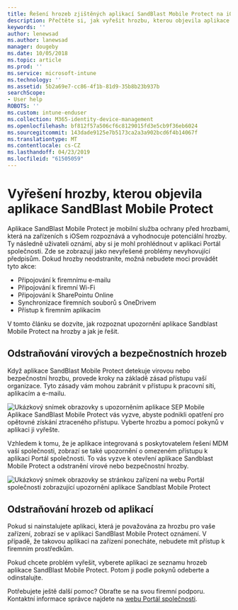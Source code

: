```yaml
---
title: Řešení hrozeb zjištěných aplikací SandBlast Mobile Protect na iOSu | Dokumentace Microsoftu
description: Přečtěte si, jak vyřešit hrozbu, kterou objevila aplikace SandBlast Mobile Protect pro iOS.
keywords: ''
author: lenewsad
ms.author: lanewsad
manager: dougeby
ms.date: 10/05/2018
ms.topic: article
ms.prod: ''
ms.service: microsoft-intune
ms.technology: ''
ms.assetid: 5b2a69e7-cc86-4f1b-81d9-35b8b23b937b
searchScope:
- User help
ROBOTS: ''
ms.custom: intune-enduser
ms.collection: M365-identity-device-management
ms.openlocfilehash: bf812f57a506cf6c8129015fd3e5cb9f36eb6024
ms.sourcegitcommit: 143dade9125e7b5173ca2a3a902bcd6f4b14067f
ms.translationtype: MT
ms.contentlocale: cs-CZ
ms.lasthandoff: 04/23/2019
ms.locfileid: "61505059"
---
```

# <a name="resolve-a-threat-found-by-sandblast-mobile-protect"></a>Vyřešení hrozby, kterou objevila aplikace SandBlast Mobile Protect

Aplikace SandBlast Mobile Protect je mobilní služba ochrany před hrozbami, která na zařízeních s iOSem rozpoznává a vyhodnocuje potenciální hrozby. Ty následně uživateli oznámí, aby si je mohl prohlédnout v aplikaci Portál společnosti. Zde se zobrazují jako nevyřešené problémy nevyhovující předpisům. Dokud hrozby neodstraníte, možná nebudete moci provádět tyto akce:   

* Připojování k firemnímu e-mailu
* Připojování k firemní Wi-Fi
* Připojování k SharePointu Online
* Synchronizace firemních souborů s OneDrivem
* Přístup k firemním aplikacím

V tomto článku se dozvíte, jak rozpoznat upozornění aplikace Sandblast Mobile Protect na hrozby a jak je řešit.  

## <a name="troubleshoot-virus-or-security-threat"></a>Odstraňování virových a bezpečnostních hrozeb  
Když aplikace SandBlast Mobile Protect detekuje virovou nebo bezpečnostní hrozbu, provede kroky na základě zásad přístupu vaší organizace. Tyto zásady vám mohou zabránit v přístupu k pracovní síti, aplikacím a e-mailu.  

![Ukázkový snímek obrazovky s upozorněním aplikace SEP Mobile](./media/skycure-list-of-potential-issues-android.png)  
Aplikace SandBlast Mobile Protect vás vyzve, abyste podnikli opatření pro opětovné získání ztraceného přístupu. Vyberte hrozbu a pomocí pokynů v aplikaci ji vyřešte.

Vzhledem k tomu, že je aplikace integrovaná s poskytovatelem řešení MDM vaší společnosti, zobrazí se také upozornění o omezeném přístupu k aplikaci Portál společnosti. To vás vyzve k otevření aplikace Sandblast Mobile Protect a odstranění virové nebo bezpečnostní hrozby.  

  ![Ukázkový snímek obrazovky se stránkou zařízení na webu Portál společnosti zobrazující upozornění aplikace Sandblast Mobile Protect](./media/CP-lookout-virus-banner-1808.png)  

## <a name="troubleshoot-an-app-threat"></a>Odstraňování hrozeb od aplikací  

Pokud si nainstalujete aplikaci, která je považována za hrozbu pro vaše zařízení, zobrazí se v aplikaci SandBlast Mobile Protect oznámení. V případě, že takovou aplikaci na zařízení ponecháte, nebudete mít přístup k firemním prostředkům.  

Pokud chcete problém vyřešit, vyberete aplikaci ze seznamu hrozeb aplikace SandBlast Mobile Protect. Potom ji podle pokynů odeberte a odinstalujte.  

Potřebujete ještě další pomoc? Obraťte se na svou firemní podporu. Kontaktní informace správce najdete na [webu Portál společnosti](https://go.microsoft.com/fwlink/?linkid=2010980).  
